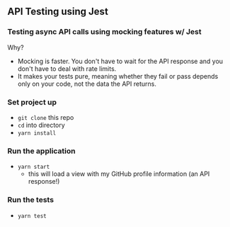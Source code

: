 ## API Testing using Jest

### Testing async API calls using mocking features w/ Jest

Why?

- Mocking is faster. You don't have to wait for the API response and you don't have to deal with rate limits.
- It makes your tests pure, meaning whether they fail or pass depends only on your code, not the data the API returns.

### Set project up

- `git clone` this repo
- `cd` into directory
- `yarn install`

### Run the application

- `yarn start`
  - this will load a view with my GitHub profile information (an API response!)

### Run the tests

- `yarn test`
